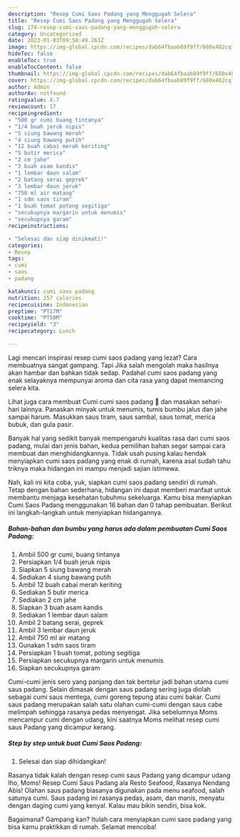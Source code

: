 ```yaml
---
description: "Resep Cumi Saos Padang yang Menggugah Selera"
title: "Resep Cumi Saos Padang yang Menggugah Selera"
slug: 174-resep-cumi-saos-padang-yang-menggugah-selera
category: Uncategorized
date: 2023-01-03T09:50:49.261Z
image: https://img-global.cpcdn.com/recipes/dab64fbaab89f9ff/680x482cq70/cumi-saos-padang-foto-resep-utama.jpg
hideToc: false
enableToc: true
enableTocContent: false
thumbnail: https://img-global.cpcdn.com/recipes/dab64fbaab89f9ff/680x482cq70/cumi-saos-padang-foto-resep-utama.jpg
cover: https://img-global.cpcdn.com/recipes/dab64fbaab89f9ff/680x482cq70/cumi-saos-padang-foto-resep-utama.jpg
author: Admin
authorAv: notfound
ratingvalue: 4.7
reviewcount: 17
recipeingredient:
- "500 gr cumi buang tintanya"
- "1/4 buah jeruk nipis"
- "5 siung bawang merah"
- "4 siung bawang putih"
- "12 buah cabai merah keriting"
- "5 butir merica"
- "2 cm jahe"
- "3 buah asam kandis"
- "1 lembar daun salam"
- "2 batang serai geprek"
- "3 lembar daun jeruk"
- "750 ml air matang"
- "1 sdm saos tiram"
- "1 buah tomat potong segitiga"
- "secukupnya margarin untuk menumis"
- "secukupnya garam"
recipeinstructions:

- "Selesai dan siap dinikmati!"
categories:
- Resep
tags:
- cumi
- saos
- padang

katakunci: cumi saos padang 
nutrition: 257 calories
recipecuisine: Indonesian
preptime: "PT17M"
cooktime: "PT50M"
recipeyield: "3"
recipecategory: Lunch

---
```



Lagi mencari inspirasi resep cumi saos padang yang lezat? Cara membuatnya sangat gampang. Tapi Jika salah mengolah maka hasilnya akan hambar dan bahkan tidak sedap. Padahal cumi saos padang yang enak selayaknya mempunyai aroma dan cita rasa yang dapat memancing selera kita.


Lihat juga cara membuat Cumi cumi saos padang 🦑 dan masakan sehari-hari lainnya. Panaskan minyak untuk menumis, tumis bumbu jalus dan jahe sampai harum. Masukkan saus tiram, saus sambal, saus tomat, merica bubuk, dan gula pasir.

Banyak hal yang sedikit banyak mempengaruhi kualitas rasa dari cumi saos padang, mulai dari jenis bahan, kedua pemilihan bahan segar sampai cara membuat dan menghidangkannya. Tidak usah pusing kalau hendak menyiapkan cumi saos padang yang enak di rumah, karena asal sudah tahu triknya maka hidangan ini mampu menjadi sajian istimewa.


Nah, kali ini kita coba, yuk, siapkan cumi saos padang sendiri di rumah. Tetap dengan bahan sederhana, hidangan ini dapat memberi manfaat untuk membantu menjaga kesehatan tubuhmu sekeluarga. Kamu bisa menyiapkan Cumi Saos Padang menggunakan 16 bahan dan 0 tahap pembuatan. Berikut ini langkah-langkah untuk menyiapkan hidangannya.

<!--inarticleads1-->

##### Bahan-bahan dan bumbu yang harus ada dalam pembuatan Cumi Saos Padang:

1. Ambil 500 gr cumi, buang tintanya
1. Persiapkan 1/4 buah jeruk nipis
1. Siapkan 5 siung bawang merah
1. Sediakan 4 siung bawang putih
1. Ambil 12 buah cabai merah keriting
1. Sediakan 5 butir merica
1. Sediakan 2 cm jahe
1. Siapkan 3 buah asam kandis
1. Sediakan 1 lembar daun salam
1. Ambil 2 batang serai, geprek
1. Ambil 3 lembar daun jeruk
1. Ambil 750 ml air matang
1. Gunakan 1 sdm saos tiram
1. Persiapkan 1 buah tomat, potong segitiga
1. Persiapkan secukupnya margarin untuk menumis
1. Siapkan secukupnya garam


Cumi-cumi jenis sero yang panjang dan tak bertelur jadi bahan utama cumi saus padang. Selain dimasak dengan saus padang sering juga diolah sebagai cumi saus mentega, cumi goreng tepung atau cumi bakar. Cumi saus padang merupakan salah satu olahan cumi-cumi dengan saus cabe melimpah sehingga rasanya pedas menyengat. Jika sebelumnya Moms mencampur cumi dengan udang, kini saatnya Moms melihat resep cumi saus Padang yang dicampur kerang. 

<!--inarticleads2-->

##### Step by step untuk buat Cumi Saos Padang:


1. Selesai dan siap dihidangkan!

Rasanya tidak kalah dengan resep cumi saus Padang yang dicampur udang lho, Moms! Resep Cumi Saus Padang ala Resto Seafood, Rasanya Nendang Abis! Olahan saus padang biasanya digunakan pada menu seafood, salah satunya cumi. Saus padang ini rasanya pedas, asam, dan manis, menyatu dengan daging cumi yang kenyal. Kalau mau bikin sendiri, bisa kok. 

Bagaimana? Gampang kan? Itulah cara menyiapkan cumi saos padang yang bisa kamu praktikkan di rumah. Selamat mencoba!
